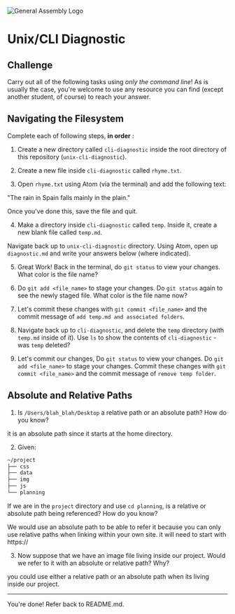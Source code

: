![General Assembly Logo](http://i.imgur.com/ke8USTq.png)

# Unix/CLI Diagnostic

## Challenge

Carry out all of the following tasks using _only the command line_! As is
usually the case, you're welcome to use any resource you can find (except
another student, of course) to reach your answer.

## Navigating the Filesystem

Complete each of following steps, **in order** :

1. Create a new directory called `cli-diagnostic` inside the root directory of
this repository (`unix-cli-diagnostic`).

2. Create a new file inside `cli-diagnostic` called `rhyme.txt`.

3. Open `rhyme.txt` using Atom (via the terminal) and add the following text:

 "The rain in Spain falls mainly in the plain."

 Once you've done this, save the file and quit.

4. Make a directory inside `cli-diagnostic` called `temp`. Inside it, create a new blank file called `temp.md`.

Navigate back up to `unix-cli-diagnostic` directory.
Using Atom, open up `diagnostic.md` and write your answers below (where indicated).

5. Great Work!  Back in the terminal, do  `git status` to view your changes.  What color is the file name?

 <!-- Answer Starts Here -->

 <!-- Answer Ends Here -->

6. Do `git add <file_name>`  to stage your changes.  Do `git status` again to see the newly staged file.  What color is the file name now?

 <!-- Answer Starts Here -->

 <!-- Answer Ends Here -->

7. Let's commit these changes with `git commit <file_name>` and the commit message of `add temp.md and associated folders`.

8. Navigate back up to `cli-diagnostic`, and delete the `temp` directory (with `temp.md` inside of it). Use `ls` to show the contents of `cli-diagnostic` - was `temp` deleted?

<!-- Answer Starts Here -->

<!-- Answer Ends Here -->

9.  Let's commit our changes, Do  `git status` to view your changes.  Do `git add <file_name>`  to stage your changes.  Commit these changes with `git commit <file_name>` and the commit message of `remove temp folder`.

## Absolute and Relative Paths

1. Is `/Users/blah_blah/Desktop` a relative path or an absolute path? How do you know?

<!-- Answer Starts Here -->
it is an absolute path since it starts at the home directory.
 <!-- Answer Ends Here -->

 2. Given:
```sh
~/project
├── css
├── data
├── img
├── js
└── planning
```

If we are in the `project` directory and use `cd planning`, is a relative or absolute path being referenced? How do you know?

 <!-- Answer Starts Here -->
We would use an absolute path to be able to refer it because you can only use relative paths when linking within your own site. it will need to start with https://
 <!-- Answer Ends Here -->

3. Now suppose that we have an image file living inside our project. Would we refer to it with an absolute or relative path? Why?

 <!-- Answer Starts Here -->
you could use either a relative path or an absolute path when its living inside our project.
 <!-- Answer Ends Here -->

<hr>

You're done! Refer back to README.md.
